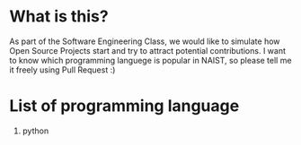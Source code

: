 # What is this?
As part of the Software Engineering Class, we would like to simulate how Open Source Projects start and try to attract potential contributions.
I want to know which programming languege is popular in NAIST, so please tell me it freely using Pull Request :)

# List of programming language
1. python


